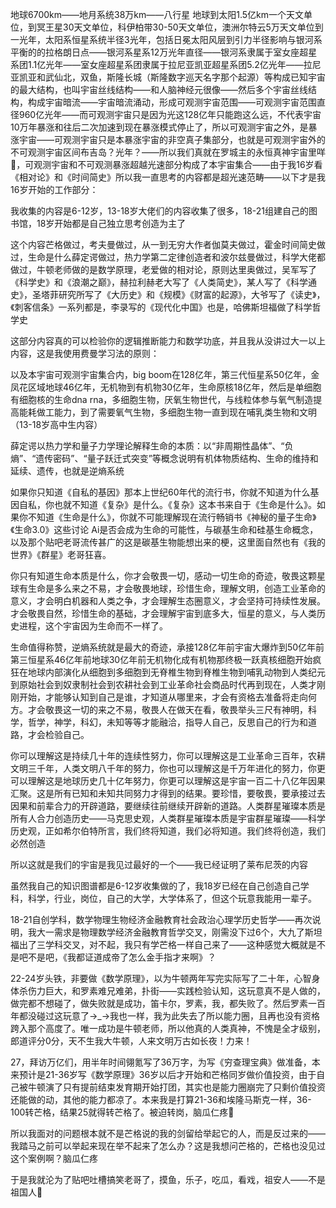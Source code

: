 地球6700km——地月系统38万km——八行星 地球到太阳1.5亿km一个天文单位，到冥王星30天文单位，科伊柏带30-50天文单位，澳洲尔特云5万天文单位到一光年，太阳系恒星系统半径3光年，包括日冕太阳风层到引力半径影响与银河系平衡的的拉格朗日点——银河系星系12万光年直径——银河系隶属于室女座超星系团1.1亿光年——室女座超星系团隶属于拉尼亚凯亚超星系团5.2亿光年——拉尼亚凯亚和武仙北，双鱼，斯隆长城（斯隆数字巡天名字那个起源）等构成已知宇宙的最大结构，也叫宇宙丝线结构——和人脑神经元很像——然后多个宇宙丝线结构，构成宇宙暗流——宇宙暗流涌动，形成可观测宇宙范围——可观测宇宙范围直径960亿光年——而可观测宇宙只是因为光这128亿年只能跑这么远，不代表宇宙10万年暴涨和往后二次加速到现在暴涨模式停止了，所以可观测宇宙之外，是暴涨宇宙——可观测宇宙只是本暴涨宇宙的非空真子集部分，也就是可观测宇宙外的不可观测宇宙区间布吉岛？光年？——所以我们真就在罗城主的永恒真神宇宙里咩🤔，可观测宇宙和不可观测暴涨超越光速部分构成了本宇宙集合——由于我16岁看《相对论》和《时间简史》所以我一直思考的内容都是超光速范畴——以下才是我16岁开始的工作部分：

我收集的内容是6-12岁，13-18岁大佬们的内容收集了很多，18-21组建自己的图书馆，18岁开始都是自己独立思考创造为主了

这个内容芒格做过，考夫曼做过，从一到无穷大作者伽莫夫做过，霍金时间简史做过，生命是什么薛定谔做过，热力学第二定律创造者和波尔兹曼做过，科学大佬都做过，牛顿老师做的是数学原理，老爱做的相对论，原则达里奥做过，吴军写了《科学史》和《浪潮之巅》，赫拉利赫老大写了《人类简史》，某人写了《科学通史》，圣塔菲研究所写了《大历史》和《规模》《财富的起源》，大爷写了《读史》，《刺客信条》一系列都是，李录写的《现代化中国》也是，哈佛斯坦福做了科学哲学史

这部分内容真的可以检验你的逻辑推断能力和数学功底，并且我从没讲过大一以上内容，这是我使用费曼学习法的原则：

以及本宇宙可观测宇宙集合内，big boom在128亿年，第三代恒星系50亿年，金凤花区域地球46亿年，无机物到有机物30亿年，生命原核18亿年，然后是单细胞有细胞核的生命dna rna，多细胞生物，厌氧生物世代，与线粒体参与氧气制造提高能耗做工能力，到了需要氧气生物，多细胞生物一直到现在哺乳类生物和文明（13-18岁高中生内容）

薛定谔以热力学和量子力学理论解释生命的本质：以“非周期性晶体”、“负熵”、“遗传密码”、“量子跃迁式突变”等概念说明有机体物质结构、生命的维持和延续、遗传，也就是逆熵系统

如果你只知道《自私的基因》那本上世纪60年代的流行书，你就不知道为什么基因自私，你也就不知道《复杂》是什么。《复杂》这本书来自于《生命是什么》。如果你不知道《生命是什么》，你就不可能理解现在流行畅销书《神秘的量子生命》《生命3.0》这些讨论 Ai是否会成为生命的可能性，与碳基生命和硅基生命概念，以及那个贴吧老哥流传甚广的这是碳基生物能想出来的梗，这里面自然也有《我的世界》《群星》老哥狂喜。


你只有知道生命本质是什么，你才会敬畏一切，感动一切生命的奇迹，敬畏这颗星球有生命是多么来之不易，才会敬畏地球，珍惜生命，理解文明，创造工业革命的意义，才会明白机器和人类之争，才会理解生态圈意义，才会坚持可持续性发展。才会敬畏自然，珍惜生命的基础，才会理解宇宙到底多大，恒星的意义，与人类历史进程，这个宇宙因为生命而不一样了。

生命值得称赞，逆熵系统就是最大的奇迹，承接128亿年前宇宙大爆炸到50亿年前第三恒星系46亿年前地球30亿年前无机物化成有机物那终极一跃真核细胞开始疯狂在地球内部演化从细胞到多细胞到无脊椎生物到脊椎生物到哺乳动物到人类纪元到原始社会到奴隶制社会到农耕社会到工业革命社会商品时代再到现在，人类才刚刚开始，才能够认知到自己是谁，才知道从哪里来，才会有资格去准备将走向何方。才会敬畏这一切的来之不易，敬畏人在做天在看，敬畏举头三尺有神明，科学，哲学，神学，科幻，未知等等才能融洽，指导人自己，反思自己的行为和道路，才会检验自己。

你可以理解这是持续几十年的连续性努力，你可以理解这是工业革命三百年，农耕文明三千年，人类文明八千年的努力，你也可以理解这是千万年进化的努力，你更可以理解这是地球历史几十亿年努力，你更可以理解这是宇宙一百二十八亿年因果汇聚。这是所有已知和未知共同努力才得到的结果。要珍惜，要敬畏，要承接过去因果和前辈合力的开辟道路，要继续往前继续开辟新的道路。人类群星璀璨本质是所有人合力创造历史——马克思史观，人类群星璀璨本质是宇宙群星璀璨——科学历史观，正如希尔伯特所言，我们终将知道，我们必将知道。我们终将创造，我们必然创造

所以这就是我们的宇宙是我见过最好的一个——我已经证明了莱布尼茨的内容


虽然我自己的知识图谱都是6-12岁收集做的了，我18岁已经在自己创造自己学科，科学，行业，岗位，自己的大学，大学体系了，但这个玩意我能用一辈子。

18-21自创学科，数学物理生物经济金融教育社会政治心理学历史哲学——再次说明，我大一需求是物理数学经济金融教育哲学交叉，刚需没下过6个，大九了斯坦福出了三学科交叉，对不起，我只有学芒格一样自己来了——这种感觉大概就是不是吧不是吧，《我都证道成帝了怎么金手指才来啊》？

22-24岁头铁，非要做《数学原理》，以为牛顿两年写完实际写了二十年，心智身体杀伤力巨大，和罗素难兄难弟，扑街——实践检验认知，这玩意真不是人做的，做完都不想碰了，做失败就是成功，笛卡尔，罗素，我，都失败了。然后罗素一百年都没碰过这玩意了→_→我也一样，我为此失去了所以能力圈，且再也没有资格跨入那个高度了。唯一成功是牛顿老师，所以他真的人类真神，不愧是全才级别，郎道评分0分，天不生我大牛顿，人来文明万古如长夜！力来！

27，拜访万亿们，用半年时间翎氪写了36万字，为写《穷查理宝典》做准备，本来预计是21-36岁写《数学原理》36岁以后才开始和芒格同岁做价值投资，由于自己被牛顿演了只有提前结束发育期开始打团，其实也是能力圈崩完了只剩价值投资还能做的动，其他的能力都凉了。本来我是打算21-36和埃隆马斯克一样，36-100转芒格，结果25就得转芒格了。被迫转岗，脑瓜仁疼🤔

所以我面对的问题根本就不是芒格说的我的剑留给举起它的人，而是反过来的——我踏马之前可以举起来现在举不起来了怎么办？这是我想问芒格的，芒格也没见过这个案例啊？脑瓜仁疼

于是我就沦为了贴吧吐槽搞笑老哥了，摸鱼，乐子，吃瓜，看戏，祖安人——不是祖国人🤔